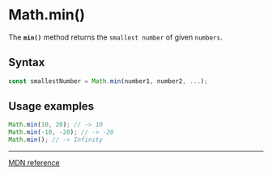 # Math.min()

The **`min()`** method returns the `smallest number` of given `numbers`.

## Syntax

```js
const smallestNumber = Math.min(number1, number2, ...);
```

## Usage examples

```js
Math.min(10, 20); // -> 10
Math.min(-10, -20); // -> -20
Math.min(); // -> Infinity
```

---

[MDN reference](https://developer.mozilla.org/en-US/docs/Web/JavaScript/Reference/Global_Objects/Math/min)
